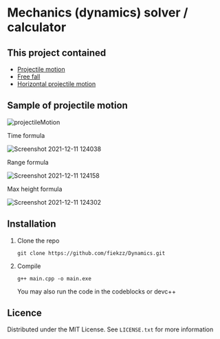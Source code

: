 # Mechanics (dynamics) solver / calculator

## This project contained

* [Projectile motion](https://courses.lumenlearning.com/physics/chapter/3-4-projectile-motion/)
* [Free fall](https://www.physicsclassroom.com/class/1DKin/Lesson-5/Introduction)
* [Horizontal projectile motion](https://www.physicsclassroom.com/class/vectors/Lesson-2/Horizontal-and-Vertical-Components-of-Velocity)

 ## Sample of projectile motion

![projectileMotion](https://user-images.githubusercontent.com/75507209/145663954-23ef78d0-3a25-4a57-9dd5-d15ce436b452.png)

Time formula

![Screenshot 2021-12-11 124038](https://user-images.githubusercontent.com/75507209/145664015-2b392487-2f9a-4782-8890-cb17c45bff37.png)

Range formula

![Screenshot 2021-12-11 124158](https://user-images.githubusercontent.com/75507209/145664038-0b1dfe80-fc00-474b-a0e6-9bc7cbdbeb9c.png)

Max height formula

![Screenshot 2021-12-11 124302](https://user-images.githubusercontent.com/75507209/145664066-67b8902b-f574-4274-8665-bd31ec0fe675.png)

## Installation
1. Clone the repo

   ```
   git clone https://github.com/fiekzz/Dynamics.git
   ```
2. Compile

   ```
   g++ main.cpp -o main.exe
   ```
   You may also run the code in the codeblocks or devc++
   
<!-- LICENSE -->
## Licence

Distributed under the MIT License. See `LICENSE.txt` for more information
